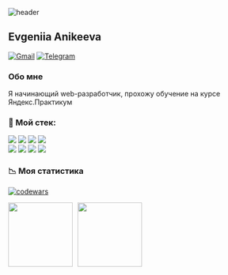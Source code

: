 ![header](https://capsule-render.vercel.app/api?type=waving&color=random&height=200&section=header&text=&fontSize=90)
## Evgeniia Anikeeva
<a href="mailto:evgeniiaanikeeva@gmail.com">![Gmail](https://img.shields.io/badge/Gmail-evgeniiaanikeeva@gmail.com-informational?style=flat&logo=gmail&logoColor=white&labelColor=D14836)</a> <a href="https://t.me/Evgeniia_Anikeeva">![Telegram](https://img.shields.io/badge/Telegram-Evgeniia_Anikeeva-informational?style=flat&logo=telegram&logoColor=white)</a>

### Обо мне
Я начинающий web-разработчик, прохожу обучение на курсе Яндекс.Практикум

### 🔧 Мой стек:
![](https://img.shields.io/badge/JavaScript-informational?style=flat&logo=javascript&logoColor=%23F7DF1E&color=grey)
![](https://img.shields.io/badge/-React-informational?style=flat&logo=react&logoColor=61DBFB&color=grey)
![](https://img.shields.io/badge/-CSS3-informational?style=flat&logo=css3&logoColor=white&color=2965f1)
![](https://img.shields.io/badge/-HTML5-informational?style=flat&logo=html5&logoColor=white&color=e34c26)</br>
![](https://img.shields.io/badge/node.js-informational?style=flat&logo=node.js&logoColor=white)
![](https://img.shields.io/badge/mongodb-informational?style=flat&logo=mongodb&logoColor=47A248)
![](https://img.shields.io/badge/figma-informational?style=flat&logo=figma&logoColor=F24E1E)
![](https://img.shields.io/badge/git-informational?style=flat&logo=git&logoColor=white)

### 📉 Моя статистика 
[![codewars](https://www.codewars.com/users/Evgeniia2405/badges/large)](https://www.codewars.com/users/Evgeniia2405)   

<div>
<a href="https://github-readme-stats.vercel.app/api?username=Evgeniia2405&hide=contribs&show_icons=true">
  <img  align="left" height="130" style="margin-right: 10px" src="https://github-readme-stats.vercel.app/api?username=Evgeniia2405&hide=contribs&show_icons=true" />
</a>
<a href="https://github-readme-stats.vercel.app/api/top-langs/?username=Evgeniia2405&layout=compact">
  <img align="left" height="130" src="https://github-readme-stats.vercel.app/api/top-langs/?username=Evgeniia2405&layout=compact" />
</a>
</div>
